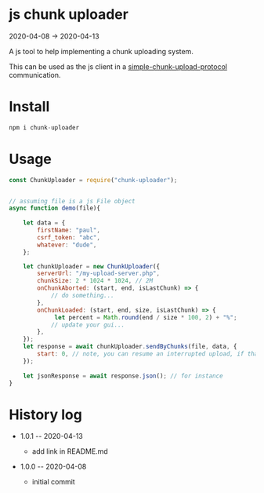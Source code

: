js chunk uploader
=============
2020-04-08 -> 2020-04-13


A js tool to help implementing a chunk uploading system.


This can be used as the js client in a [simple-chunk-upload-protocol](https://github.com/lingtalfi/TheBar/blob/master/discussions/simple-chunk-upload-protocol.md) communication.


Install
============

```js 
npm i chunk-uploader
```


Usage
======



```js
const ChunkUploader = require("chunk-uploader");


// assuming file is a js File object
async function demo(file){
    
    let data = {
        firstName: "paul",        
        csrf_token: "abc",        
        whatever: "dude",        
    };

    let chunkUploader = new ChunkUploader({
        serverUrl: "/my-upload-server.php",
        chunkSize: 2 * 1024 * 1024, // 2M
        onChunkAborted: (start, end, isLastChunk) => {
            // do something...
        },
        onChunkLoaded: (start, end, size, isLastChunk) => {
             let percent = Math.round(end / size * 100, 2) + "%";
            // update your gui...
        },
    });
    let response = await chunkUploader.sendByChunks(file, data, {
        start: 0, // note, you can resume an interrupted upload, if that's the case, change start to the size of the partially uploaded file
    });
    
    let jsonResponse = await response.json(); // for instance
}
```


History log
=============

- 1.0.1 -- 2020-04-13 
    
    - add link in README.md
    
- 1.0.0 -- 2020-04-08 
    
    - initial commit

